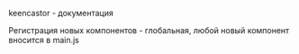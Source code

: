 keencastor - документация

Регистрация новых компонентов - глобальная, любой новый компонент вносится в main.js